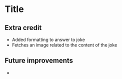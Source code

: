 # Title

## Extra credit

* Added formatting to answer to joke
* Fetches an image related to the content of the joke

## Future improvements

*